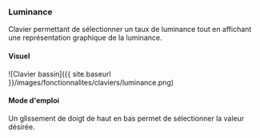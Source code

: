 <!-- markdownlint-disable MD041 -->
<!-- Le titre ne doit pas être de niveau 1 car cette page est un include -->

### Luminance

Clavier permettant de sélectionner un taux de luminance tout en affichant une représentation graphique de la luminance.

#### Visuel

![Clavier bassin]({{ site.baseurl }}/images/fonctionnalites/claviers/luminance.png)

#### Mode d'emploi

Un glissement de doigt de haut en bas permet de sélectionner la valeur désirée.
